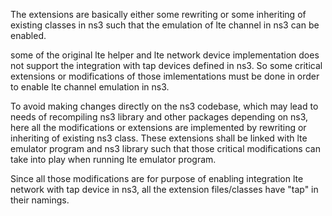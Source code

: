 The extensions are basically either some rewriting or some inheriting
of existing classes in ns3 such that the emulation of lte channel in ns3
can be enabled.

some of the original lte helper and lte network device implementation
does not support the integration with tap devices defined in ns3. So some
critical extensions or modifications of those imlementations must be done
in order to enable lte channel emulation in ns3.

To avoid making changes directly on the ns3 codebase, which may lead to needs
of recompiling ns3 library and other packages depending on ns3, here all the
modifications or extensions are implemented by rewriting or inheriting of existing
ns3 class. These extensions shall be linked with lte emulator program and
ns3 library such that those critical modifications can take into play when running
lte emulator program.

Since all those modifications are for purpose of enabling integration lte network
with tap device in ns3, all the extension files/classes have "tap" in their namings.

